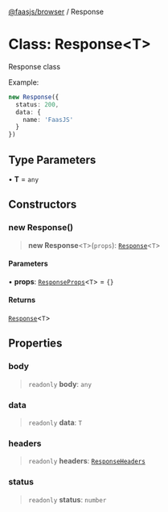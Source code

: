 [@faasjs/browser](../README.md) / Response

# Class: Response\<T\>

Response class

Example:
```ts
new Response({
  status: 200,
  data: {
    name: 'FaasJS'
  }
})
```

## Type Parameters

• **T** = `any`

## Constructors

### new Response()

> **new Response**\<`T`\>(`props`): [`Response`](Response.md)\<`T`\>

#### Parameters

• **props**: [`ResponseProps`](../type-aliases/ResponseProps.md)\<`T`\> = `{}`

#### Returns

[`Response`](Response.md)\<`T`\>

## Properties

### body

> `readonly` **body**: `any`

### data

> `readonly` **data**: `T`

### headers

> `readonly` **headers**: [`ResponseHeaders`](../type-aliases/ResponseHeaders.md)

### status

> `readonly` **status**: `number`
